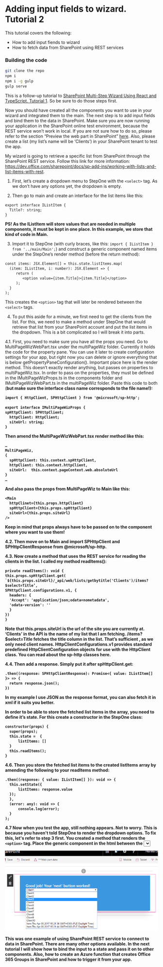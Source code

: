 # Adding input fields to wizard. Tutorial 2

This tutorial covers the following:
- How to add input fiends to wizard
- How to fetch data from SharePoint using REST services

### Building the code

```bash
git clone the repo
npm i
npm i -g gulp
gulp serve
```

This is a follow-up tutorial to [SharePoint Multi-Step Wizard Using React and TypeScript. Tutorial 1](https://github.com/PiiaMiia/Tutorial1-Spfx-MultiStep). So be sure to do those steps first.

Now you should have created all the components you want to use in your wizard and integrated them to the main. The next step is to add input fields and bind them to the data in SharePoint. Make sure you are now running your application in the SharePoint online test environment, because the REST service won’t work in local. If you are not sure how to do so, please refer to the section “Preview the web part in SharePoint” [here](https://dev.office.com/sharepoint/docs/spfx/web-parts/get-started/build-a-hello-world-web-part). Also, please create a list (my list’s name will be ‘Clients’) in your SharePoint tenant to test the app.

My wizard is going to retrieve a specific list from SharePoint through the SharePoint REST service. Follow this link for more information: https://dev.office.com/sharepoint/docs/sp-add-ins/working-with-lists-and-list-items-with-rest.

1.	First, let’s create a dropdown menu to StepOne with the ```<select>``` tag. As we don’t have any options yet, the dropdown is empty.

2.	Then go to main and create an interface for the list items like this:

```
export interface IListItem {
  Title?: string;
}
```

<b>PS! As the IListItem will store values that are needed in multiple components, it must be kept in one place. In this example, we store that kind of code in Main.</b>

3.	Import it to StepOne (with curly braces, like this: ```import { IListItem } from '../main/Main';```) and construct a generic component named items under the StepOne’s render method (before the return method):

```
const items: JSX.Element[] = this.state.listItems.map(
  (item: IListItem, i: number): JSX.Element => {
     return (
        <option value={item.Title}>{item.Title}</option>
     );
  }   
);
```

This creates the ```<option>``` tag that will later be rendered between the ```<select>``` tags.

4. To put this aside for a minute, we first need to get the clients from the list. For this, we need to make a method under StepOne that would retrieve that list from your SharePoint account and put the list items in the dropdown. This is a bit complicated so I will break it into parts.

4.1. First, you need to make sure you have all the props you need. Go to MultiPageWizWebPart.tsx under the multiPageWiz folder. Currently it holds the code for the property pane. You can use it later to create configuration settings for your app, but right now you can delete or ignore everything that is below getPropertyPaneConfiguration(). Important place here is the render method. This doesn’t exactly render anything, but passes on properties to multiPageWiz.tsx.
In order to pass on the properties, they must be defined in the IMultiPageWizProps.ts in the components folder and IMultiPageWizWebPart.ts in the multiPageWiz folder. Paste this code to both (<b>but make sure the interface class name corresponds to the file name!<b/>):

```
import { HttpClient, SPHttpClient } from '@microsoft/sp-http';

export interface IMultiPageWizProps {
spHttpClient: SPHttpClient;
  httpClient: HttpClient;
  siteUrl: string;
}
```

Then amend the MultiPageWizWebPart.tsx render method like this:

```
…
MultiPageWiz,
{
  spHttpClient: this.context.spHttpClient,
  httpClient: this.context.httpClient,
  siteUrl:  this.context.pageContext.web.absoluteUrl
}
…
```
And also pass the props from MultiPageWiz to Main like this:

```
<Main
  httpClinet={this.props.httpClient}
  spHttpClient={this.props.spHttpClient}
  siteUrl={this.props.siteUrl}
/>
```

<b>Keep in mind that props always have to be passed on to the component where you want to use them!</b>

4.2. Then move on to Main and import SPHttpClient and SPHttpClientResponse from @microsoft/sp-http.

4.3. Now create a method that uses the REST service for reading the clients in the list. I called my method readItems():

```
private readItems(): void {
this.props.spHttpClient.get(
`${this.props.siteUrl}/_api/web/lists/getbytitle('Clients')/items?$select=Title’,
SPHttpClient.configurations.v1, {
  headers: {
  'Accept': 'application/json;odata=nometadata',
  'odata-version': ''
  }
})
}
```

Note that this.props.siteUrl is the url of the site you are currently at.
‘Clients’ in the API is the name of my list that I am fetching. /items?$select=Title fetches the title column in the list. That’s sufficient , as we only need client names.
HttpClientConfigurations.v1 provides standard predefined HttpClientConfiguration objects for use with the HttpClient class. You can read about the sp-http classes here.

4.4. Then add a response. Simply put it after spHttpClient.get:

```
.then((response: SPHttpClientResponse): Promise<{ value: IListItem[] }> => {
  return response.json();
})
```

In my example I use JSON as the response format, you can also fetch it in xml if it suits you better.

In order to be able to store the fetched list items in the array, you need to define it’s state. For this create a constructor in the StepOne class:

```
constructor(props) {
  super(props);
  this.state =  {
      listItems: []
  }
  this.readItems();
}
```

4.6. Then you store the fetched list items to the created listItems array by amending the following to your readItems method:

```
.then((response: { value: IListItem[] }): void => {
  this.setState({
      listItems: response.value
  });
  },
  (error: any): void => {
      console.log(error);
  }
);
```
4.7 Now when you test the app, still nothing appears. Not to worry. This is because you haven't told StepOne to render the dropdown options. To fix this, let's refer to step 3 first. You created a method that renders the ```<option>``` tag. Place the generic component in the html between the <select> tags (ike this: ```<select>{items}</select>```). Now test your app and your list items should appear in the dropdown!

![alt text](media/fig1.png "fig1")

This was one example of using SharePoint REST service to connect to data in SharePoint. There are many other options available. In the next tutorial I will show how to bind the input to a state and pass it on to other components. Also, how to create an Azure function that creates Office 365 Groups in SharePoint and how to trigger it from your app.
